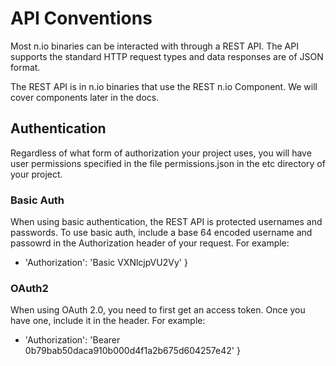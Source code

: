 # API Conventions #

Most n.io binaries can be interacted with through a REST API. The API supports the standard HTTP request types and data responses are of JSON format.

The REST API is in n.io binaries that use the REST n.io Component. We will cover components later in the docs.

## Authentication ##

Regardless of what form of authorization your project uses, you will have user permissions specified in the file permissions.json in the etc directory of your project.

### Basic Auth ###

When using basic authentication, the REST API is protected usernames and passwords. To use basic auth, include a base 64 encoded username and passowrd in the Authorization header of your request. For example:

- 'Authorization': 'Basic VXNlcjpVU2Vy' }
  

### OAuth2 ###

When using OAuth 2.0, you need to first get an access token. Once you have one, include it in the header. For example:

- 'Authorization': 'Bearer 0b79bab50daca910b000d4f1a2b675d604257e42' }

